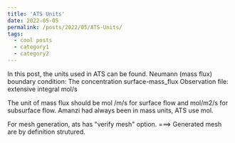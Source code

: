 ```yaml
---
title: 'ATS Units'
date: 2022-05-05
permalink: /posts/2022/05/ATS-Units/
tags:
  - cool posts
  - category1
  - category2
---
```

In this post, the units used in ATS can be found.
Neumann (mass flux) boundary condition:
The concentration 
surface-mass_flux Observation file: extensive integral  mol/s

The unit of mass flux should be mol /m/s for surface flow and mol/m2/s for subsurface flow.
Amanzi had always been in mass units, ATS use mol.

For mesh generation, ats has "verify mesh" option. ===>
Generated mesh are by definition strutured. 
